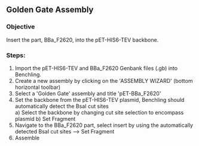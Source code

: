 ## Golden Gate Assembly  

### Objective  
Insert the part, BBa_F2620, into the pET-HIS6-TEV backbone.  

### Steps:
1. Import the pET-HIS6-TEV and BBa_F2620 Genbank files (.gb) into Benchling.  
2. Create a new assembly by clicking on the 'ASSEMBLY WIZARD' (bottom horizontal toolbar)  
3. Select a 'Golden Gate' assembly and title 'pET-BBa_F2620'  
4. Set the backbone from the pET-HIS6-TEV plasmid, Benchling should automatically detect the BsaI cut sites  
    a) Select the backbone by changing cut site selection to encompass plasmid
    b) Set Fragment  
5. Navigate to the BBa_F2620 part, select insert by using the automatically detected BsaI cut sites --> Set Fragment  
6. Assemble  
